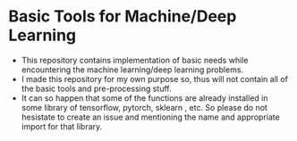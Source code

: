 # Basic Tools for Machine/Deep Learning
* This repository contains implementation of basic needs while encountering the machine learning/deep learning problems.
* I made this repository for my own purpose so, thus will not contain all of the basic tools and pre-processing stuff. 
* It can so happen that some of the functions are already installed in some library of tensorflow, pytorch, sklearn , etc. So please do
  not hesistate to create an issue and mentioning the name and appropriate import for that library.
